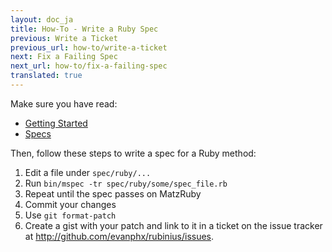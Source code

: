 ```yaml
---
layout: doc_ja
title: How-To - Write a Ruby Spec
previous: Write a Ticket
previous_url: how-to/write-a-ticket
next: Fix a Failing Spec
next_url: how-to/fix-a-failing-spec
translated: true
---
```


Make sure you have read:

  *  [Getting Started](/doc/ja/getting-started/)
  *  [Specs](/doc/ja/specs/)

Then, follow these steps to write a spec for a Ruby method:

  1. Edit a file under `spec/ruby/...`
  2. Run `bin/mspec -tr spec/ruby/some/spec_file.rb`
  3. Repeat until the spec passes on MatzRuby
  4. Commit your changes
  7. Use `git format-patch`
  8. Create a gist with your patch and link to it in a ticket on the issue
     tracker at <http://github.com/evanphx/rubinius/issues>.
